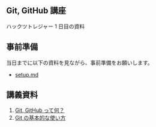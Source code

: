 ## Git, GitHub 講座

ハックツトレジャー 1 日目の資料

## 事前準備

当日までに以下の資料を見ながら、事前準備をお願いします。

- [setup.md](docs/setup.md)

## 講義資料

1. [Git, GitHub って何？](lectures/01.md)
2. [Git の基本的な使い方](lectures/02.md)
